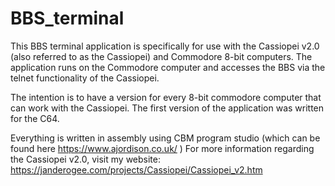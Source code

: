 # BBS_terminal
This BBS terminal application is specifically for use with the Cassiopei v2.0 (also referred to as the Cassiopei) and Commodore 8-bit computers. The application runs on the Commodore computer and accesses the BBS via the telnet functionality of the Cassiopei.

The intention is to have a version for every 8-bit commodore computer that can work with the Cassiopei.
The first version of the application was written for the C64.

Everything is written in assembly using CBM program studio (which can be found here https://www.ajordison.co.uk/ )
For more information regarding the Cassiopei v2.0, visit my website: https://janderogee.com/projects/Cassiopei/Cassiopei_v2.htm
